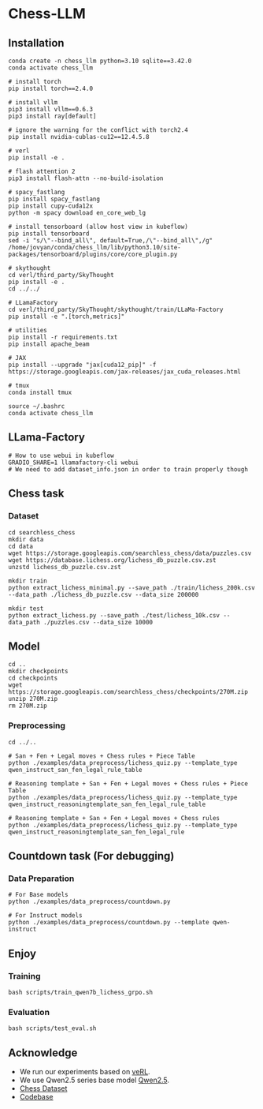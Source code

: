 # Chess-LLM

## Installation

```
conda create -n chess_llm python=3.10 sqlite==3.42.0
conda activate chess_llm

# install torch
pip install torch==2.4.0

# install vllm
pip3 install vllm==0.6.3
pip3 install ray[default]

# ignore the warning for the conflict with torch2.4
pip install nvidia-cublas-cu12==12.4.5.8

# verl
pip install -e .

# flash attention 2
pip3 install flash-attn --no-build-isolation

# spacy_fastlang
pip install spacy_fastlang
pip install cupy-cuda12x
python -m spacy download en_core_web_lg

# install tensorboard (allow host view in kubeflow)
pip install tensorboard
sed -i "s/\"--bind_all\", default=True,/\"--bind_all\",/g" /home/jovyan/conda/chess_llm/lib/python3.10/site-packages/tensorboard/plugins/core/core_plugin.py

# skythought
cd verl/third_party/SkyThought
pip install -e .
cd ../../

# LLamaFactory
cd verl/third_party/SkyThought/skythought/train/LLaMa-Factory
pip install -e ".[torch,metrics]"

# utilities
pip install -r requirements.txt
pip install apache_beam

# JAX
pip install --upgrade "jax[cuda12_pip]" -f https://storage.googleapis.com/jax-releases/jax_cuda_releases.html

# tmux
conda install tmux
```

```
source ~/.bashrc
conda activate chess_llm
```
## LLama-Factory
```
# How to use webui in kubeflow
GRADIO_SHARE=1 llamafactory-cli webui
# We need to add dataset_info.json in order to train properly though
```


## Chess task

### Dataset
```
cd searchless_chess
mkdir data
cd data
wget https://storage.googleapis.com/searchless_chess/data/puzzles.csv
wget https://database.lichess.org/lichess_db_puzzle.csv.zst
unzstd lichess_db_puzzle.csv.zst
```

```
mkdir train
python extract_lichess_minimal.py --save_path ./train/lichess_200k.csv --data_path ./lichess_db_puzzle.csv --data_size 200000

mkdir test
python extract_lichess.py --save_path ./test/lichess_10k.csv --data_path ./puzzles.csv --data_size 10000
```

## Model

```
cd ..
mkdir checkpoints
cd checkpoints
wget https://storage.googleapis.com/searchless_chess/checkpoints/270M.zip
unzip 270M.zip
rm 270M.zip
```

### Preprocessing
```
cd ../..

# San + Fen + Legal moves + Chess rules + Piece Table
python ./examples/data_preprocess/lichess_quiz.py --template_type qwen_instruct_san_fen_legal_rule_table

# Reasoning template + San + Fen + Legal moves + Chess rules + Piece Table
python ./examples/data_preprocess/lichess_quiz.py --template_type qwen_instruct_reasoningtemplate_san_fen_legal_rule_table

# Reasoning template + San + Fen + Legal moves + Chess rules
python ./examples/data_preprocess/lichess_quiz.py --template_type qwen_instruct_reasoningtemplate_san_fen_legal_rule

```

## Countdown task (For debugging)

### Data Preparation
```
# For Base models
python ./examples/data_preprocess/countdown.py

# For Instruct models
python ./examples/data_preprocess/countdown.py --template qwen-instruct
```

## Enjoy

### Training
```
bash scripts/train_qwen7b_lichess_grpo.sh
```

### Evaluation
```
bash scripts/test_eval.sh
```

## Acknowledge
* We run our experiments based on [veRL](https://github.com/volcengine/verl).
* We use Qwen2.5 series base model [Qwen2.5](https://github.com/QwenLM/Qwen2.5).
* [Chess Dataset](https://github.com/google-deepmind/searchless_chess)
* [Codebase](https://github.com/Jiayi-Pan/TinyZero)
